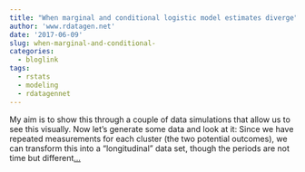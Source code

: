 ```yaml
---
title: "When marginal and conditional logistic model estimates diverge"
author: 'www.rdatagen.net'
date: '2017-06-09'
slug: when-marginal-and-conditional-
categories:
  - bloglink
tags:
  - rstats
  - modeling
  - rdatagennet
---
```


My aim is to show this through a couple of data simulations that allow us to see this visually. Now let’s generate some data and look at it: Since we have repeated measurements for each cluster (the two potential outcomes), we can transform this into a “longitudinal” data set, though the periods are not time but different[... <i class="fas fa-external-link-alt"></i>](https://www.rdatagen.net/post/marginal-v-conditional/)

